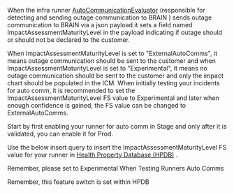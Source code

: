 When the infra runner [AutoCommunicationEvaluator](https://msdata.visualstudio.com/Database%20Systems/_git/SqlTelemetry?path=/Src/MdsRunners/MdsRunners/Runners/IncidentManagement/AutoCommunicationEvaluator.cs) (responsible for detecting and sending outage communication to BRAIN ) sends outage communication to BRAIN via a json payload it sets a field named ImpactAssessmentMaturityLevel in the payload indicating if outage should or should not be declared to the customer.

When ImpactAssessmentMaturityLevel is set to "ExternalAutoComms", it means outage communication should be sent to the customer and when ImpactAssessmentMaturityLevel is set to "Experimental", it means no outage communication should be sent to the customer and only the impact chart should be populated in the ICM. When initially testing your incidents for auto comm, it is recommended to set the ImpactAssessmentMaturityLevel FS value to Experimental and later when enough confidence is gained, the FS value can be changed to ExternalAutoComms.

Start by first enabling your runner for auto comm in Stage and only after it is validated, you can enable it for Prod.

Use the below insert query to insert the ImpactAssessmentMaturityLevel FS value for your runner in [Health Property Database (HPDB)](https://eng.ms/docs/cloud-ai-platform/azure-data/azure-data-azure-databases/sql-engineering/sql-telemetry/sql-db-telemetry/hpdb-infra/health-property-database-_hpdb_) .


Remember, please set to Experimental When Testing Runners Auto Comms

Remember,  this feature switch is set within HPDB